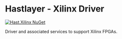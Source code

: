 # Hastlayer - Xilinx Driver

[![Hast.Xilinx NuGet](https://img.shields.io/nuget/v/Hast.Xilinx?label=Hast.Xilinx)](https://www.nuget.org/packages/Hast.Xilinx/)

Driver and associated services to support Xilinx FPGAs.
